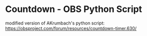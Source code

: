 # Countdown - OBS Python Script
modified version of AKrumbach's python script: https://obsproject.com/forum/resources/countdown-timer.630/
